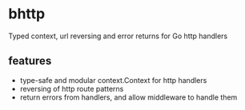 # bhttp
Typed context, url reversing and error returns for Go http handlers 

## features
- type-safe and modular context.Context for http handlers
- reversing of http route patterns
- return errors from handlers, and allow middleware to handle them
